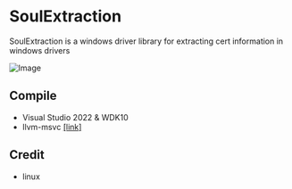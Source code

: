 # SoulExtraction
SoulExtraction is a windows driver library for extracting cert information in windows drivers

![Image](https://user-images.githubusercontent.com/13917777/218314197-c8537819-f311-4d76-9bf6-3ddae87409fe.png)


## Compile
- Visual Studio 2022 & WDK10
- llvm-msvc [[link]](https://github.com/backengineering/llvm-msvc/releases)

## Credit
- linux

